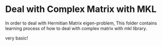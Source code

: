 # Deal with Complex Matrix with MKL
In order to deal with Hermitian Matrix eigen-problem, This folder contains learning process of how to deal with complex matrix with mkl library.

very basic!
